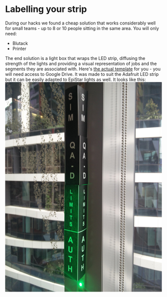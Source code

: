 # Labelling your strip

During our hacks we found a cheap solution that works considerably well for small teams - up to 8 or 10 people sitting in the same area. You will only need:

* Blutack
* Printer

The end solution is a light box that wraps the LED strip, diffusing the strength of the lights and providing a visual representation of jobs and the segments they are associated with.
Here's [the actual template](https://docs.google.com/drawings/d/1-rQuFqg4z3RO-FI1cdysogAHEoRZClWhVqjriqZoR-w/edit) for you - you will need access to Google Drive. It was made to suit the Adafruit LED strip but it can be easily adapted to EpiStar lights as well.
It looks like this:
![](/assets/lightbox_.jpg)




